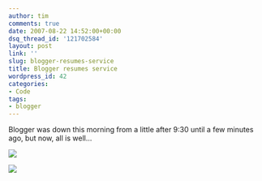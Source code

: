 ```yaml
---
author: tim
comments: true
date: 2007-08-22 14:52:00+00:00
dsq_thread_id: '121702584'
layout: post
link: ''
slug: blogger-resumes-service
title: Blogger resumes service
wordpress_id: 42
categories:
- Code
tags:
- blogger
---
```


Blogger was down this morning from a little after 9:30 until a few minutes
ago, but now, all is well...  
  
  
![](http://lh4.google.com/timothy.broder/RsxMBZE6BPI/AAAAAAAAKns/34s5L2TNEj0/s400/blogger_down1.jpg?imgdl=1)  
  
![](http://lh5.google.com/timothy.broder/RsxMBpE6BQI/AAAAAAAAKn0/1OuOzxtuga0/s400/blogger_down2.jpg?imgdl=1)

